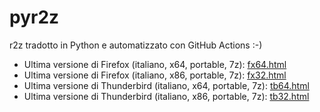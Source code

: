 # pyr2z
r2z tradotto in Python e automatizzato con GitHub Actions :-)

- Ultima versione di Firefox (italiano, x64, portable, 7z): [fx64.html](/fx64.html)
- Ultima versione di Firefox (italiano, x86, portable, 7z): [fx32.html](/fx32.html)
- Ultima versione di Thunderbird (italiano, x64, portable, 7z): [tb64.html](/tb64.html)
- Ultima versione di Thunderbird (italiano, x86, portable, 7z): [tb32.html](/tb32.html)
